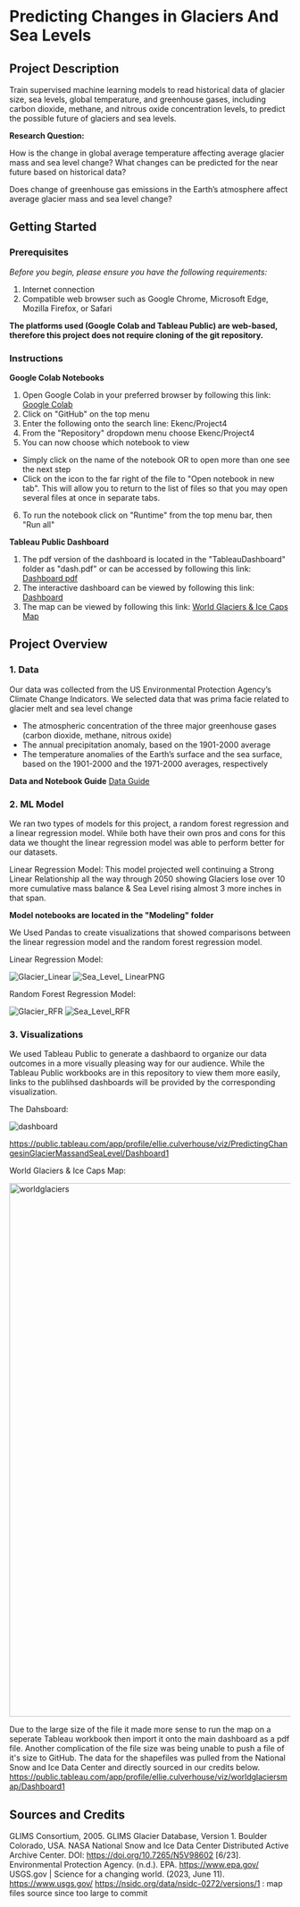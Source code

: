 # Predicting Changes in Glaciers And Sea Levels

## Project Description

Train supervised machine learning models to read historical data of glacier size, sea levels, global temperature, and greenhouse gases, including carbon dioxide, methane, and nitrous oxide concentration levels, to predict the possible future of glaciers and sea levels.

**Research Question:**

How is the change in global average temperature affecting average glacier mass and sea level change? What changes can be predicted for the near future based on historical data?

Does change of greenhouse gas emissions in the Earth’s atmosphere affect average glacier mass and sea level change? 


## Getting Started
### Prerequisites

*Before you begin, please ensure you have the following requirements:*
1. Internet connection
2. Compatible web browser such as Google Chrome, Microsoft Edge, Mozilla Firefox, or Safari

**The platforms used (Google Colab and Tableau Public) are web-based, therefore this project does not require cloning of the git repository.**

### Instructions

**Google Colab Notebooks**
1. Open Google Colab in your preferred browser by following this link: [Google Colab](https://colab.research.google.com/)
2. Click on "GitHub" on the top menu
3. Enter the following onto the search line: Ekenc/Project4
4. From the "Repository" dropdown menu choose Ekenc/Project4
5. You can now choose which notebook to view
- Simply click on the name of the notebook OR to open more than one see the next step
- Click on the icon to the far right of the file to "Open notebook in new tab". This will allow you to return to the list of files so   that you may open several files at once in separate tabs.  
6. To run the notebook click on "Runtime" from the top menu bar, then "Run all"
 
**Tableau Public Dashboard**
1. The pdf version of the dashboard is located in the "TableauDashboard" folder as "dash.pdf" or can be accessed by following this link: [Dashboard pdf](https://github.com/Ekenc/Project4/assets/119901186/2d3cbeb3-6482-4691-a312-5e32dc30c79f)
2. The interactive dashboard can be viewed by following this link: [Dashboard](https://public.tableau.com/app/profile/ellie.culverhouse/viz/PredictingChangesinGlacierMassandSeaLevel/Dashboard1)
3. The map can be viewed by following this link: [World Glaciers & Ice Caps Map](https://public.tableau.com/app/profile/ellie.culverhouse/viz/worldglaciersmap/Dashboard1)

## Project Overview

### 1. Data
Our data was collected from the US Environmental Protection Agency’s Climate Change Indicators.
We selected data that was prima facie related to glacier melt and sea level change
- The atmospheric concentration of the three major greenhouse gases (carbon dioxide, methane, nitrous oxide)
- The annual precipitation anomaly, based on the 1901-2000 average
- The temperature anomalies of the Earth’s surface and the sea surface, based on the 1901-2000 and the 1971-2000 averages, respectively

**Data and Notebook Guide** [Data Guide](https://github.com/Ekenc/Project4/blob/main/Data_Guide_For_Notebooks_CSVs.pdf)


### 2. ML Model
We ran two types of models for this project, a random forest regression and a linear regression model. While both have their own pros and cons for this data we thought the linear regression model was able to perform better for our datasets.

Linear Regression Model:
This model projected well continuing a Strong Linear Relationship all the way through 2050 showing Glaciers lose over 10 more cumulative mass balance & Sea Level rising almost 3 more inches in that span.

**Model notebooks are located in the "Modeling" folder**

We Used Pandas to create visualizations that showed comparisons between the linear regression model and the random forest regression model.

Linear Regression Model:

![Glacier_Linear](https://github.com/Ekenc/Project4/assets/119901186/ebbca2c5-2a24-4be8-a0b8-135df75768ad)
![Sea_Level_ LinearPNG](https://github.com/Ekenc/Project4/assets/119901186/81170b32-eb7f-4274-bbd3-f89e070f5193)

Random Forest Regression Model:

![Glacier_RFR](https://github.com/Ekenc/Project4/assets/119901186/0c591e92-4f48-45c8-8f75-4dc2114d0bc8)
![Sea_Level_RFR](https://github.com/Ekenc/Project4/assets/119901186/504bcc74-4597-4c79-a0a9-e0e675759df9)

### 3. Visualizations
We used Tableau Public to generate a dashbaord to organize our data outcomes in a more visually pleasing way for our audience. While the Tableau Public workbooks are in this repository to view them more easily, links to the publihsed dashboards will be provided by the corresponding visualization.

The Dahsboard:

![dashboard](https://github.com/Ekenc/Project4/assets/119901186/2d3cbeb3-6482-4691-a312-5e32dc30c79f)

https://public.tableau.com/app/profile/ellie.culverhouse/viz/PredictingChangesinGlacierMassandSeaLevel/Dashboard1

World Glaciers & Ice Caps Map:

<img width="955" alt="worldglaciers" src="https://github.com/Ekenc/Project4/assets/119901186/8958f8e5-4327-4d7a-8cd1-0e1457ff2a1e">


Due to the large size of the file it made more sense to run the map on a seperate Tableau workbook then import it onto the main dashboard as a pdf file. Another complication of the file size was being unable to push a file of it's size to GitHub. The data for the shapefiles was pulled from the National Snow and Ice Data Center and directly sourced in our credits below.
https://public.tableau.com/app/profile/ellie.culverhouse/viz/worldglaciersmap/Dashboard1



## Sources and Credits
GLIMS Consortium, 2005. GLIMS Glacier Database, Version 1. Boulder Colorado, USA.  NASA National Snow and Ice Data Center Distributed Active Archive Center.  DOI: https://doi.org/10.7265/N5V98602  [6/23].
Environmental Protection Agency. (n.d.). EPA. https://www.epa.gov/ 
USGS.gov | Science for a changing world. (2023, June 11). https://www.usgs.gov/
https://nsidc.org/data/nsidc-0272/versions/1 : map files source since too large to commit
